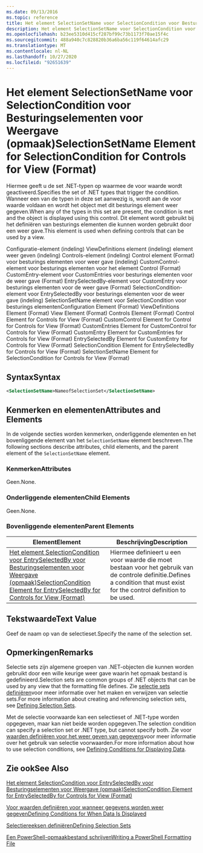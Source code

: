 ```yaml
---
ms.date: 09/13/2016
ms.topic: reference
title: Het element SelectionSetName voor SelectionCondition voor Besturingselementen voor Weergave (opmaak)
description: Het element SelectionSetName voor SelectionCondition voor Besturingselementen voor Weergave (opmaak)
ms.openlocfilehash: b23ee5310d415cf287bf99c73b1173f70ae15f4c
ms.sourcegitcommit: 488a940c7c828820b36a6ba56c119f64614afc29
ms.translationtype: MT
ms.contentlocale: nl-NL
ms.lasthandoff: 10/27/2020
ms.locfileid: "92651639"
---
```

# <a name="selectionsetname-element-for-selectioncondition-for-controls-for-view-format"></a><span data-ttu-id="704d8-103">Het element SelectionSetName voor SelectionCondition voor Besturingselementen voor Weergave (opmaak)</span><span class="sxs-lookup"><span data-stu-id="704d8-103">SelectionSetName Element for SelectionCondition for Controls for View (Format)</span></span>

<span data-ttu-id="704d8-104">Hiermee geeft u de set .NET-typen op waarmee de voor waarde wordt geactiveerd.</span><span class="sxs-lookup"><span data-stu-id="704d8-104">Specifies the set of .NET types that trigger the condition.</span></span> <span data-ttu-id="704d8-105">Wanneer een van de typen in deze set aanwezig is, wordt aan de voor waarde voldaan en wordt het object met dit besturings element weer gegeven.</span><span class="sxs-lookup"><span data-stu-id="704d8-105">When any of the types in this set are present, the condition is met and the object is displayed using this control.</span></span> <span data-ttu-id="704d8-106">Dit element wordt gebruikt bij het definiëren van besturings elementen die kunnen worden gebruikt door een weer gave.</span><span class="sxs-lookup"><span data-stu-id="704d8-106">This element is used when defining controls that can be used by a view.</span></span>

<span data-ttu-id="704d8-107">Configuratie-element (indeling) ViewDefinitions element (indeling) element weer geven (indeling) Controls-element (indeling) Control element (Format) voor besturings elementen voor weer gave (indeling) CustomControl-element voor besturings elementen voor het element Control (Format) CustomEntry-element voor CustomEntries voor besturings elementen voor de weer gave (Format) EntrySelectedBy-element voor CustomEntry voor besturings elementen voor de weer gave (Format) SelectionCondition-element voor EntrySelectedBy voor besturings elementen voor de weer gave (indeling) SelectionSetName element voor SelectionCondition voor besturings elementen</span><span class="sxs-lookup"><span data-stu-id="704d8-107">Configuration Element (Format) ViewDefinitions Element (Format) View Element (Format) Controls Element (Format) Control Element for Controls for View (Format) CustomControl Element for Control for Controls for View (Format) CustomEntries Element for CustomControl for Controls for View (Format) CustomEntry Element for CustomEntries for Controls for View (Format) EntrySelectedBy Element for CustomEntry for Controls for View (Format) SelectionCondition Element for EntrySelectedBy for Controls for View (Format) SelectionSetName Element for SelectionCondition for Controls for View (Format)</span></span>

## <a name="syntax"></a><span data-ttu-id="704d8-108">Syntax</span><span class="sxs-lookup"><span data-stu-id="704d8-108">Syntax</span></span>

```xml
<SelectionSetName>NameofSelectionSet</SelectionSetName>
```

## <a name="attributes-and-elements"></a><span data-ttu-id="704d8-109">Kenmerken en elementen</span><span class="sxs-lookup"><span data-stu-id="704d8-109">Attributes and Elements</span></span>

<span data-ttu-id="704d8-110">In de volgende secties worden kenmerken, onderliggende elementen en het bovenliggende element van het `SelectionSetName` element beschreven.</span><span class="sxs-lookup"><span data-stu-id="704d8-110">The following sections describe attributes, child elements, and the parent element of the `SelectionSetName` element.</span></span>

### <a name="attributes"></a><span data-ttu-id="704d8-111">Kenmerken</span><span class="sxs-lookup"><span data-stu-id="704d8-111">Attributes</span></span>

<span data-ttu-id="704d8-112">Geen.</span><span class="sxs-lookup"><span data-stu-id="704d8-112">None.</span></span>

### <a name="child-elements"></a><span data-ttu-id="704d8-113">Onderliggende elementen</span><span class="sxs-lookup"><span data-stu-id="704d8-113">Child Elements</span></span>

<span data-ttu-id="704d8-114">Geen.</span><span class="sxs-lookup"><span data-stu-id="704d8-114">None.</span></span>

### <a name="parent-elements"></a><span data-ttu-id="704d8-115">Bovenliggende elementen</span><span class="sxs-lookup"><span data-stu-id="704d8-115">Parent Elements</span></span>

|<span data-ttu-id="704d8-116">Element</span><span class="sxs-lookup"><span data-stu-id="704d8-116">Element</span></span>|<span data-ttu-id="704d8-117">Beschrijving</span><span class="sxs-lookup"><span data-stu-id="704d8-117">Description</span></span>|
|-------------|-----------------|
|[<span data-ttu-id="704d8-118">Het element SelectionCondition voor EntrySelectedBy voor Besturingselementen voor Weergave (opmaak)</span><span class="sxs-lookup"><span data-stu-id="704d8-118">SelectionCondition Element for EntrySelectedBy for Controls for View (Format)</span></span>](./selectioncondition-element-for-entryselectedby-for-controls-for-view-format.md)|<span data-ttu-id="704d8-119">Hiermee definieert u een voor waarde die moet bestaan voor het gebruik van de controle definitie.</span><span class="sxs-lookup"><span data-stu-id="704d8-119">Defines a condition that must exist for the control definition to be used.</span></span>|

## <a name="text-value"></a><span data-ttu-id="704d8-120">Tekstwaarde</span><span class="sxs-lookup"><span data-stu-id="704d8-120">Text Value</span></span>

<span data-ttu-id="704d8-121">Geef de naam op van de selectieset.</span><span class="sxs-lookup"><span data-stu-id="704d8-121">Specify the name of the selection set.</span></span>

## <a name="remarks"></a><span data-ttu-id="704d8-122">Opmerkingen</span><span class="sxs-lookup"><span data-stu-id="704d8-122">Remarks</span></span>

<span data-ttu-id="704d8-123">Selectie sets zijn algemene groepen van .NET-objecten die kunnen worden gebruikt door een wille keurige weer gave waarin het opmaak bestand is gedefinieerd.</span><span class="sxs-lookup"><span data-stu-id="704d8-123">Selection sets are common groups of .NET objects that can be used by any view that the formatting file defines.</span></span> <span data-ttu-id="704d8-124">Zie [selectie sets definiëren](./defining-selection-sets.md)voor meer informatie over het maken en verwijzen van selectie sets.</span><span class="sxs-lookup"><span data-stu-id="704d8-124">For more information about creating and referencing selection sets, see [Defining Selection Sets](./defining-selection-sets.md).</span></span>

<span data-ttu-id="704d8-125">Met de selectie voorwaarde kan een selectieset of .NET-type worden opgegeven, maar kan niet beide worden opgegeven.</span><span class="sxs-lookup"><span data-stu-id="704d8-125">The selection condition can specify a selection set or .NET type, but cannot specify both.</span></span> <span data-ttu-id="704d8-126">Zie voor [waarden definiëren voor het weer geven van gegevens](./defining-conditions-for-displaying-data.md)voor meer informatie over het gebruik van selectie voorwaarden.</span><span class="sxs-lookup"><span data-stu-id="704d8-126">For more information about how to use selection conditions, see [Defining Conditions for Displaying Data](./defining-conditions-for-displaying-data.md).</span></span>

## <a name="see-also"></a><span data-ttu-id="704d8-127">Zie ook</span><span class="sxs-lookup"><span data-stu-id="704d8-127">See Also</span></span>

[<span data-ttu-id="704d8-128">Het element SelectionCondition voor EntrySelectedBy voor Besturingselementen voor Weergave (opmaak)</span><span class="sxs-lookup"><span data-stu-id="704d8-128">SelectionCondition Element for EntrySelectedBy for Controls for View (Format)</span></span>](./selectioncondition-element-for-entryselectedby-for-controls-for-view-format.md)

[<span data-ttu-id="704d8-129">Voor waarden definiëren voor wanneer gegevens worden weer gegeven</span><span class="sxs-lookup"><span data-stu-id="704d8-129">Defining Conditions for When Data Is Displayed</span></span>](./defining-conditions-for-displaying-data.md)

[<span data-ttu-id="704d8-130">Selectiereeksen definiëren</span><span class="sxs-lookup"><span data-stu-id="704d8-130">Defining Selection Sets</span></span>](./defining-selection-sets.md)

[<span data-ttu-id="704d8-131">Een PowerShell-opmaakbestand schrijven</span><span class="sxs-lookup"><span data-stu-id="704d8-131">Writing a PowerShell Formatting File</span></span>](./writing-a-powershell-formatting-file.md)
